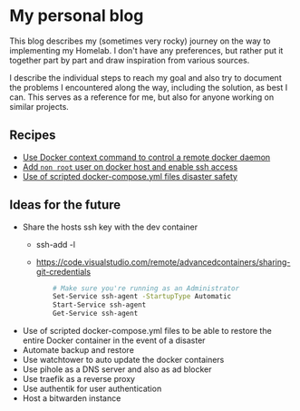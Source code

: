 # My personal blog

This blog describes my (sometimes very rocky) journey on the way to implementing my Homelab. I don't have any preferences, but rather put it together part by part and draw inspiration from various sources.

I describe the individual steps to reach my goal and also try to document the problems I encountered along the way, including the solution, as best I can. This serves as a reference for me, but also for anyone working on similar projects.

## Recipes

- [Use Docker context command to control a remote docker daemon](./docker/docker-context.md)
- [Add `non root` user on docker host and enable ssh access](./docker/add-nonroot-user.md)
- [Use of scripted docker-compose.yml files disaster safety](./docker/docker-disaster-safety.md)

## Ideas for the future

- Share the hosts ssh key with the dev container
  - ssh-add -l
  - https://code.visualstudio.com/remote/advancedcontainers/sharing-git-credentials
  
    ```bash
        # Make sure you're running as an Administrator
        Set-Service ssh-agent -StartupType Automatic
        Start-Service ssh-agent
        Get-Service ssh-agent
    ```
- Use of scripted docker-compose.yml files to be able to restore the entire Docker container in the event of a disaster
- Automate backup and restore
- Use watchtower to auto update the docker containers
- Use pihole as a DNS server and also as ad blocker
- Use traefik as a reverse proxy
- Use authentik for user authentication
- Host a bitwarden instance
